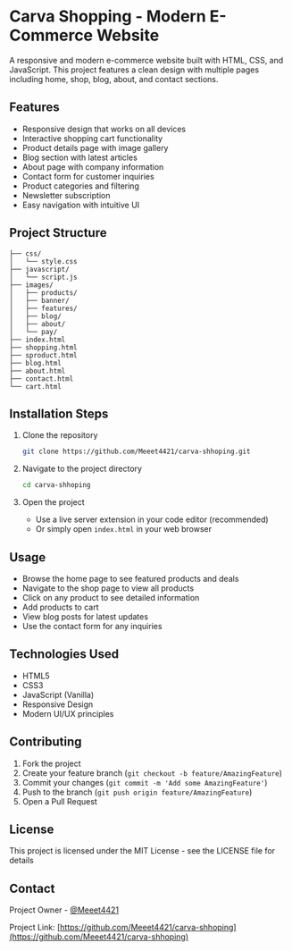 # Carva Shopping - Modern E-Commerce Website

A responsive and modern e-commerce website built with HTML, CSS, and JavaScript. This project features a clean design with multiple pages including home, shop, blog, about, and contact sections.

## Features

- Responsive design that works on all devices
- Interactive shopping cart functionality
- Product details page with image gallery
- Blog section with latest articles
- About page with company information
- Contact form for customer inquiries
- Product categories and filtering
- Newsletter subscription
- Easy navigation with intuitive UI

## Project Structure

```
├── css/
│   └── style.css
├── javascript/
│   └── script.js
├── images/
│   ├── products/
│   ├── banner/
│   ├── features/
│   ├── blog/
│   ├── about/
│   └── pay/
├── index.html
├── shopping.html
├── sproduct.html
├── blog.html
├── about.html
├── contact.html
└── cart.html
```

## Installation Steps

1. Clone the repository
   ```bash
   git clone https://github.com/Meeet4421/carva-shhoping.git
   ```

2. Navigate to the project directory
   ```bash
   cd carva-shhoping
   ```

3. Open the project
   - Use a live server extension in your code editor (recommended)
   - Or simply open `index.html` in your web browser

## Usage

- Browse the home page to see featured products and deals
- Navigate to the shop page to view all products
- Click on any product to see detailed information
- Add products to cart
- View blog posts for latest updates
- Use the contact form for any inquiries

## Technologies Used

- HTML5
- CSS3
- JavaScript (Vanilla)
- Responsive Design
- Modern UI/UX principles

## Contributing

1. Fork the project
2. Create your feature branch (`git checkout -b feature/AmazingFeature`)
3. Commit your changes (`git commit -m 'Add some AmazingFeature'`)
4. Push to the branch (`git push origin feature/AmazingFeature`)
5. Open a Pull Request

## License

This project is licensed under the MIT License - see the LICENSE file for details

## Contact

Project Owner - [@Meeet4421](https://github.com/Meeet4421)

Project Link: [https://github.com/Meeet4421/carva-shhoping](https://github.com/Meeet4421/carva-shhoping)